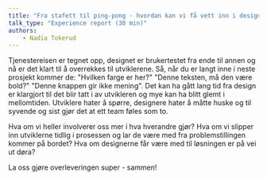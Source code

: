 ```yaml
---
title: "Fra stafett til ping-pong - hvordan kan vi få vett inn i design-handoff?"
talk_type: "Experience report (30 min)"
authors:
    - Nadia Tokerud
---
```

Tjenestereisen er tegnet opp, designet er brukertestet fra ende til annen og nå er det klart til å overrekkes til utviklerene. Så, når du er langt inne i neste prosjekt kommer de: "Hvilken farge er her?" "Denne teksten, må den være bold?" "Denne knappen gir ikke mening". Det kan ha gått lang tid fra design er klargjort til det blir tatt i av utvikleren og mye kan ha blitt glemt i mellomtiden. Utviklere hater å spørre, designere hater å måtte huske og til syvende og sist gjør det at ett team føles som to.

Hva om vi heller involverer oss mer i hva hverandre gjør? Hva om vi slipper inn utviklerne tidlig i prosessen og lar de være med fra problemstillingen kommer på bordet? Hva om designerne får være med til løsningen er på vei ut døra?

La oss gjøre overleveringen super - sammen!
